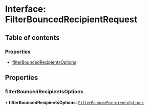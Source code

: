 # Interface: FilterBouncedRecipientRequest

## Table of contents

### Properties

- [filterBouncedRecipientsOptions](FilterBouncedRecipientRequest.md#filterbouncedrecipientsoptions)

## Properties

### <a id="filterbouncedrecipientsoptions" name="filterbouncedrecipientsoptions"></a> filterBouncedRecipientsOptions

• **filterBouncedRecipientsOptions**: [`FilterBouncedRecipientsOptions`](FilterBouncedRecipientsOptions.md)
